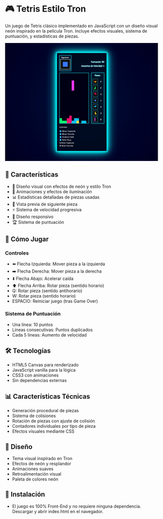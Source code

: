 # 🎮 Tetris Estilo Tron

Un juego de Tetris clásico implementado en JavaScript con un diseño visual neón inspirado en la película Tron. Incluye efectos visuales, sistema de puntuación, y estadísticas de piezas.

![Vista previa del juego](preview.jpg)

## 🚀 Características

- 💫 Diseño visual con efectos de neón y estilo Tron
- 🎨 Animaciones y efectos de iluminación
- 📊 Estadísticas detalladas de piezas usadas
- 🔄 Vista previa de siguiente pieza
- ⚡ Sistema de velocidad progresiva
- 📱 Diseño responsivo
- 🏆 Sistema de puntuación

## 🎯 Cómo Jugar

### Controles
- ⬅️ Flecha Izquierda: Mover pieza a la izquierda
- ➡️ Flecha Derecha: Mover pieza a la derecha
- ⬇️ Flecha Abajo: Acelerar caída
- ⬆️ Flecha Arriba: Rotar pieza (sentido horario)
- Q: Rotar pieza (sentido antihorario)
- W: Rotar pieza (sentido horario)
- ESPACIO: Reiniciar juego (tras Game Over)

### Sistema de Puntuación
- Una línea: 10 puntos
- Líneas consecutivas: Puntos duplicados
- Cada 5 líneas: Aumento de velocidad

## 🛠️ Tecnologías

- HTML5 Canvas para renderizado
- JavaScript vanilla para la lógica
- CSS3 con animaciones
- Sin dependencias externas

## 📊 Características Técnicas

- Generación procedural de piezas
- Sistema de colisiones
- Rotación de piezas con ajuste de colisión
- Contadores individuales por tipo de pieza
- Efectos visuales mediante CSS

## 🎨 Diseño

- Tema visual inspirado en Tron
- Efectos de neón y resplandor
- Animaciones suaves
- Retroalimentación visual
- Paleta de colores neón

## 🔧 Instalación

- El juego es 100% Front-End y no requiere ninguna dependencia. Descargar y abrir index.html en el navegador.
